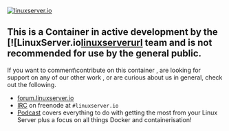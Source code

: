 [linuxserverurl]: https://linuxserver.io
[![linuxserver.io](https://www.linuxserver.io/wp-content/uploads/2015/06/linuxserver_medium.png)][linuxserverurl]

## This is a Container in active development by the [![LinuxServer.io[linuxserverurl] team and is not recommended for use by the general public.

If you want to comment\contribute on this container , are looking for support on any of our other work , or are curious about us in general, check out the following.

* [forum.linuxserver.io](https://forum.linuxserver.io)
* [IRC](https://www.linuxserver.io/index.php/irc/) on freenode at `#linuxserver.io`
* [Podcast](https://www.linuxserver.io/index.php/category/podcast/) covers everything to do with getting the most from your Linux Server plus a focus on all things Docker and containerisation!

